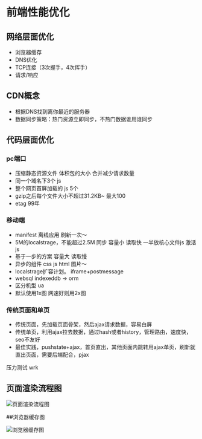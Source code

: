 # 前端性能优化

## 网络层面优化

* 浏览器缓存
* DNS优化
* TCP连接（3次握手，4次挥手）
* 请求/响应

## CDN概念

* 根据DNS找到离你最近的服务器
* 数据同步策略：热门资源立即同步，不热门数据谁用谁同步


## 代码层面优化

### pc端口
* 压缩静态资源文件 体积包的大小 合并减少请求数量
* 同一个域名下3个 js
* 整个网页首屏加载的 js 5个
* gzip之后每个文件大小不超过31.2KB~ 最大100
* etag 99年

### 移动端
* manifest 离线应用 刷新一次～
* 5M的localstrage，不能超过2.5M 同步 容量小 读取快 一半放核心文件js 激活js
* 基于一步的方案 容量大 读取慢
* 异步的组件 css js html 图片～
* localstrage扩容计划。 iframe+postmessage
* websql indexeddb -> orm
* 区分机型 ua
* 默认使用1x图 网速好则用2x图

### 传统页面和单页

* 传统页面，先加载页面骨架，然后ajax请求数据，容易白屏
* 传统单页，利用ajax拉去数据，通过hash或者history，管理路由，速度快，seo不友好
* 最佳实践，pushstate+ajax，首页直出，其他页面内跳转用ajax单页，刷新就直出页面，需要后端配合，pjax

压力测试 wrk

## 页面渲染流程图


![页面渲染流程图]('https://raw.githubusercontent.com/yhlben/blog/master/images/huizong.png')

##浏览器缓存图

![浏览器缓存图]('https://raw.githubusercontent.com/yhlben/blog/master/images/browser-caching.jpg')



